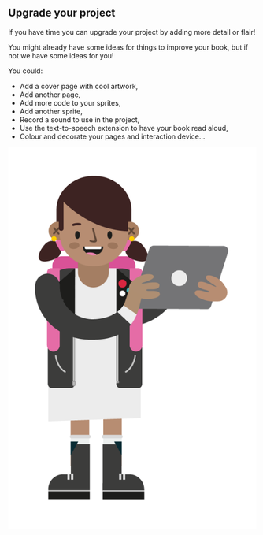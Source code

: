 ## Upgrade your project
If you have time you can upgrade your project by adding more detail or flair! 

You might already have some ideas for things to improve your book, but if not we have some ideas for you!

You could:
+ Add a cover page with cool artwork,
+ Add another page,
+ Add more code to your sprites,
+ Add another sprite,
+ Record a sound to use in the project,
+ Use the text-to-speech extension to have your book read aloud, 
+ Colour and decorate your pages and interaction device...

![Young girl holding a laptop and smiling](images/CD-Character-Female-1-2.png)